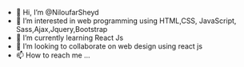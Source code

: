 - 👋 Hi, I’m @NiloufarSheyd
- 👀 I’m interested in web programming using HTML,CSS, JavaScript, Sass,Ajax,Jquery,Bootstrap
- 🌱 I’m currently learning React Js
- 💞️ I’m looking to collaborate on web design using react js
- 📫 How to reach me ...

<!---
NiloufarSheid/NiloufarSheid is a ✨ special ✨ repository because its `README.md` (this file) appears on your GitHub profile.
You can click the Preview link to take a look at your changes.
--->
